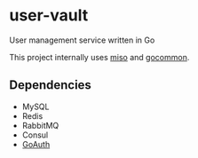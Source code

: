 # user-vault

User management service written in Go

This project internally uses [miso](https://github.com/curtisnewbie/miso) and [gocommon](https://github.com/curtisnewbie/gocommon).


## Dependencies

- MySQL
- Redis
- RabbitMQ
- Consul
- [GoAuth](http://github.com/curtisnewbie/goauth)
